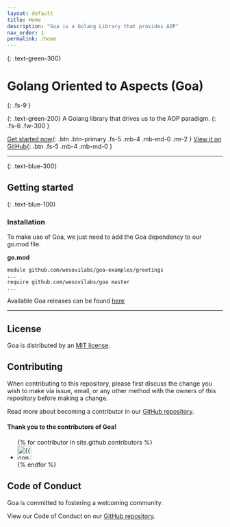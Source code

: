 ```yaml
---
layout: default
title: Home
description: "Goa is a Golang Library that provides AOP"
nav_order: 1
permalink: /home
---
```


{: .text-green-300}
# Golang Oriented to Aspects (Goa)
{: .fs-9 }

{: .text-green-200}
A Golang library that drives us to the AOP paradigm.
{: .fs-6 .fw-300 }

[Get started now](#getting-started){: .btn .btn-primary .fs-5 .mb-4 .mb-md-0 .mr-2 } [View it on GitHub](https://github.com/wesovilabs/goa){: .btn .fs-5 .mb-4 .mb-md-0 }

---

{: .text-blue-300}
## Getting started

{: .text-blue-100}
### Installation

To make use of Goa, we just need to add the Goa dependency to our go.mod file. 


**go.mod**

```text
module github.com/wesovilabs/goa-examples/greetings
...
require github.com/wesovilabs/goa master
...
```

Available Goa releases can be found [here](https://github.com/wesovilabs/goa/releases)

---

## License
Goa is distributed by an [MIT license](https://github.com/wesovilabs/goa/tree/master/LICENSE.md).

## Contributing
When contributing to this repository, please first discuss the change you wish to make via issue, email, or any other 
method with the owners of this repository before making a change. 

Read more about becoming a contributor in our [GitHub repository](https://github.com/wesovilabs/goa/tree/master/contributing.md).

#### Thank you to the contributors of Goa!

<ul class="list-style-none">
{% for contributor in site.github.contributors %}
  <li class="d-inline-block mr-1">
     <a href="{{ contributor.html_url }}"><img src="{{ contributor.avatar_url }}" width="32" height="32" alt="{{ contributor.login }}"/></a>
  </li>
{% endfor %}
</ul>

## Code of Conduct
Goa is committed to fostering a welcoming community.

View our Code of Conduct on our [GitHub repository](https://github.com/wesovilabs/goa/tree/master/CODE_OF_CONDUCT.md).
